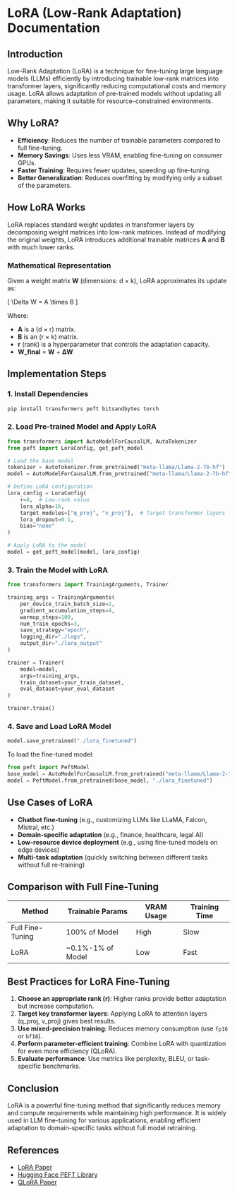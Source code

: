 # **LoRA (Low-Rank Adaptation) Documentation**

## **Introduction**
Low-Rank Adaptation (LoRA) is a technique for fine-tuning large language models (LLMs) efficiently by introducing trainable low-rank matrices into transformer layers, significantly reducing computational costs and memory usage. LoRA allows adaptation of pre-trained models without updating all parameters, making it suitable for resource-constrained environments.

## **Why LoRA?**
- **Efficiency**: Reduces the number of trainable parameters compared to full fine-tuning.
- **Memory Savings**: Uses less VRAM, enabling fine-tuning on consumer GPUs.
- **Faster Training**: Requires fewer updates, speeding up fine-tuning.
- **Better Generalization**: Reduces overfitting by modifying only a subset of the parameters.

## **How LoRA Works**
LoRA replaces standard weight updates in transformer layers by decomposing weight matrices into low-rank matrices. Instead of modifying the original weights, LoRA introduces additional trainable matrices **A** and **B** with much lower ranks.

### **Mathematical Representation**
Given a weight matrix **W** (dimensions: d × k), LoRA approximates its update as:

\[ \Delta W = A \times B \]

Where:
- **A** is a (d × r) matrix.
- **B** is an (r × k) matrix.
- **r** (rank) is a hyperparameter that controls the adaptation capacity.
- **W_final** = **W** + **ΔW**

## **Implementation Steps**
### **1. Install Dependencies**
```bash
pip install transformers peft bitsandbytes torch
```

### **2. Load Pre-trained Model and Apply LoRA**
```python
from transformers import AutoModelForCausalLM, AutoTokenizer
from peft import LoraConfig, get_peft_model

# Load the base model
tokenizer = AutoTokenizer.from_pretrained("meta-llama/Llama-2-7b-hf")
model = AutoModelForCausalLM.from_pretrained("meta-llama/Llama-2-7b-hf", device_map="auto")

# Define LoRA configuration
lora_config = LoraConfig(
    r=8,  # Low-rank value
    lora_alpha=16,
    target_modules=["q_proj", "v_proj"],  # Target transformer layers
    lora_dropout=0.1,
    bias="none"
)

# Apply LoRA to the model
model = get_peft_model(model, lora_config)
```

### **3. Train the Model with LoRA**
```python
from transformers import TrainingArguments, Trainer

training_args = TrainingArguments(
    per_device_train_batch_size=2,
    gradient_accumulation_steps=4,
    warmup_steps=100,
    num_train_epochs=3,
    save_strategy="epoch",
    logging_dir="./logs",
    output_dir="./lora_output"
)

trainer = Trainer(
    model=model,
    args=training_args,
    train_dataset=your_train_dataset,
    eval_dataset=your_eval_dataset
)

trainer.train()
```

### **4. Save and Load LoRA Model**
```python
model.save_pretrained("./lora_finetuned")
```
To load the fine-tuned model:
```python
from peft import PeftModel
base_model = AutoModelForCausalLM.from_pretrained("meta-llama/Llama-2-7b-hf")
model = PeftModel.from_pretrained(base_model, "./lora_finetuned")
```

## **Use Cases of LoRA**
- **Chatbot fine-tuning** (e.g., customizing LLMs like LLaMA, Falcon, Mistral, etc.)
- **Domain-specific adaptation** (e.g., finance, healthcare, legal AI)
- **Low-resource device deployment** (e.g., using fine-tuned models on edge devices)
- **Multi-task adaptation** (quickly switching between different tasks without full re-training)

## **Comparison with Full Fine-Tuning**
| Method      | Trainable Params | VRAM Usage | Training Time |
|------------|----------------|------------|---------------|
| Full Fine-Tuning | 100% of Model | High | Slow |
| LoRA | ~0.1%-1% of Model | Low | Fast |

## **Best Practices for LoRA Fine-Tuning**
1. **Choose an appropriate rank (r)**: Higher ranks provide better adaptation but increase computation.
2. **Target key transformer layers**: Applying LoRA to attention layers (q_proj, v_proj) gives best results.
3. **Use mixed-precision training**: Reduces memory consumption (use `fp16` or `bf16`).
4. **Perform parameter-efficient training**: Combine LoRA with quantization for even more efficiency (QLoRA).
5. **Evaluate performance**: Use metrics like perplexity, BLEU, or task-specific benchmarks.

## **Conclusion**
LoRA is a powerful fine-tuning method that significantly reduces memory and compute requirements while maintaining high performance. It is widely used in LLM fine-tuning for various applications, enabling efficient adaptation to domain-specific tasks without full model retraining.

## **References**
- [LoRA Paper](https://arxiv.org/abs/2106.09685)
- [Hugging Face PEFT Library](https://github.com/huggingface/peft)
- [QLoRA Paper](https://arxiv.org/abs/2305.14314)

